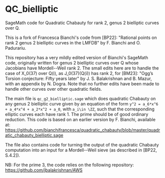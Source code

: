 # QC_bielliptic
SageMath code for Quadratic Chabauty for rank 2, genus 2 bielliptic curves over Q.

This is a fork of Francesca Bianchi's code from [BP22]: "Rational points on rank 2 genus 2 bielliptic curves in the LMFDB" by F. Bianchi and O. Padurariu. 

This repository has a very mildly edited version of Bianchi's SageMath code, originally written for genus 2 bielliptic curves over Q whose Jacobians have Mordell--Weil rank 2. The small edits here are to handle the case of X_0(37) over Q(i), as J_0(37)(Q(i)) has rank 2, for [BM23]: "Ogg’s Torsion conjecture: Fifty years later" by J. S. Balakrishnan and B. Mazur, with an appendix by N. Dogra. Note that no further edits have been made to handle other curves over other quadratic fields.

The main file is `qc_g2_bielliptic.sage` which does quadratic Chabauty on any genus 2 bielliptic curve given by an equation of the form `y^2 = a_6*x^6 + a_4*x^4 + a_2*x^2 + a_0`, with `a_i\in \ZZ`, such that the corresponding elliptic curves each have rank 1. The prime should be of good ordinary reduction.
This code is based on an earlier version by F. Bianchi, available at: https://github.com/bianchifrancesca/quadratic_chabauty/blob/master/quadratic_chabauty_bielliptic.sage

The file also contains code for turning the output of the quadratic Chabauty computation into an input for a Mordell--Weil sieve (as described in [BP22, S.4.2]).

NB: For the prime 3, the code relies on the following repository: https://github.com/jbalakrishnan/AWS
